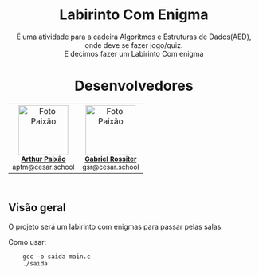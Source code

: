 <!DOCTYPE html>
<html lang="en">
<head>
    <meta charset="UTF-8">
    <meta name="viewport" content="width=device-width, initial-scale=1.0">

</head>
<body>
    <header>
        <h1>Labirinto Com Enigma</h1>
        <p>É uma atividade para a cadeira Algoritmos e Estruturas de Dados(AED), onde deve se fazer jogo/quiz.<br>E decimos fazer um Labirinto Com enigma</p>
      <header>
        <h1>Desenvolvedores</h1>
        <table>
          <tr>
            <td align="center">
              <img class="profile-image" src="https://avatars.githubusercontent.com/u/126728380?v=4" width="100px;" alt="Foto Paixão"><br>
              <sub>
                <a href="https://github.com/paixaoao">
                  <b>Arthur Paixão</b>
                </a>
              </sub>
              <br>
              <sub>
                aptm@cesar.school
              </sub>
            </td>
            <td align="center">
              <img class="profile-image" src="https://avatars.githubusercontent.com/u/116268469?v=4" width="100px;" alt="Foto Paixão"><br>
              <sub>
                <a href="https://github.com/grossiter04">
                  <b>Gabriel Rossiter</b>
                </a>
              </sub>
              <br>
              <sub>
                gsr@cesar.school
              </sub>
            </td>
          </tr>
        </table>
        </div>
    </header>
    </header>
        <h2>Visão geral</h2>
        <p>O projeto será um labirinto com enigmas para passar pelas salas.</p>
        Como usar:
        
        gcc -o saida main.c
        ./saida
        
</body>
</html>

